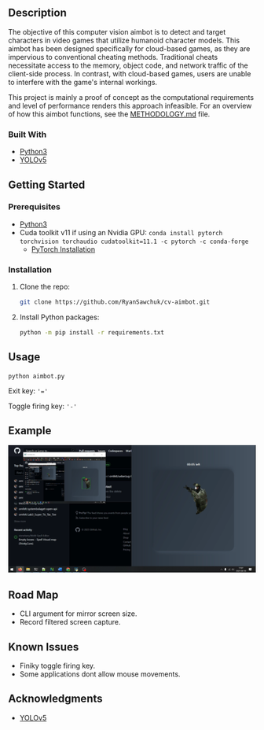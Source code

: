## Description

The objective of this computer vision aimbot is to detect and target characters in video games that utilize humanoid character models. This aimbot has been designed specifically for cloud-based games, as they are impervious to conventional cheating methods. Traditional cheats necessitate access to the memory, object code, and network traffic of the client-side process. In contrast, with cloud-based games, users are unable to interfere with the game's internal workings.

This project is mainly a proof of concept as the computational requirements and level of performance renders this approach infeasible. 
For an overview of how this aimbot functions, see the [METHODOLOGY.md](https://github.com/RyanSawchuk/cv-aimbot/blob/main/METHODOLOGY.md) file.

### Built With

* [Python3](https://www.anaconda.com/products/individual)
* [YOLOv5](https://pytorch.org/hub/ultralytics_yolov5/)


## Getting Started

### Prerequisites

* [Python3](https://www.anaconda.com/products/individual)
* Cuda toolkit v11 if using an Nvidia GPU: 
```conda install pytorch torchvision torchaudio cudatoolkit=11.1 -c pytorch -c conda-forge```
  * [PyTorch Installation](https://pytorch.org/get-started/locally/)


### Installation

1. Clone the repo: 
   ```sh
   git clone https://github.com/RyanSawchuk/cv-aimbot.git
   ```
2. Install Python packages: 
   ```sh
   python -m pip install -r requirements.txt
   ```


## Usage

```python3
python aimbot.py
```


Exit key: ```'='```


Toggle firing key: ```'-'```


## Example

![Test](images/example3.png?raw=true "Example aimbot")

## Road Map
- CLI argument for mirror screen size.
- Record filtered screen capture.

## Known Issues
- Finiky toggle firing key.
- Some applications dont allow mouse movements.


## Acknowledgments

* [YOLOv5](https://pytorch.org/hub/ultralytics_yolov5/)

